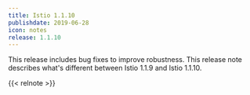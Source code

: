 ```yaml
---
title: Istio 1.1.10
publishdate: 2019-06-28
icon: notes
release: 1.1.10
---
```


This release includes bug fixes to improve robustness.  This release note describes what's different between Istio 1.1.9 and Istio 1.1.10.

{{< relnote >}}
